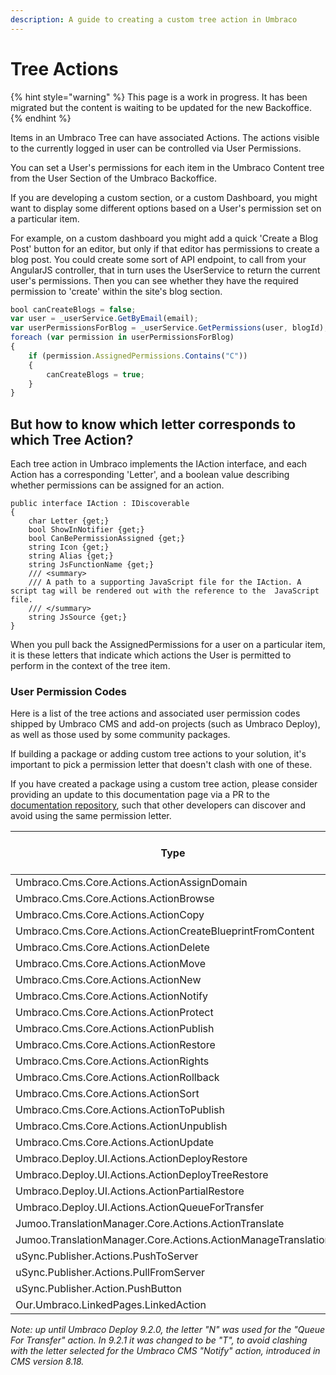 ```yaml
---
description: A guide to creating a custom tree action in Umbraco
---
```


# Tree Actions

{% hint style="warning" %}
This page is a work in progress. It has been migrated but the content is waiting to be updated for the new Backoffice.
{% endhint %}

Items in an Umbraco Tree can have associated Actions. The actions visible to the currently logged in user can be controlled via User Permissions.

You can set a User's permissions for each item in the Umbraco Content tree from the User Section of the Umbraco Backoffice.

If you are developing a custom section, or a custom Dashboard, you might want to display some different options based on a User's permission set on a particular item.

For example, on a custom dashboard you might add a quick 'Create a Blog Post' button for an editor, but only if that editor has permissions to create a blog post. You could create some sort of API endpoint, to call from your AngularJS controller, that in turn uses the UserService to return the current user's permissions. Then you can see whether they have the required permission to 'create' within the site's blog section.

```jsx
bool canCreateBlogs = false;
var user = _userService.GetByEmail(email);
var userPermissionsForBlog = _userService.GetPermissions(user, blogId);
foreach (var permission in userPermissionsForBlog)
{
    if (permission.AssignedPermissions.Contains("C"))
    {
        canCreateBlogs = true;
    }
}
```

## But how to know which letter corresponds to which Tree Action?

Each tree action in Umbraco implements the IAction interface, and each Action has a corresponding 'Letter', and a boolean value describing whether permissions can be assigned for an action.

```
public interface IAction : IDiscoverable
{
    char Letter {get;}
    bool ShowInNotifier {get;}
    bool CanBePermissionAssigned {get;}
    string Icon {get;}
    string Alias {get;}
    string JsFunctionName {get;}
    /// <summary>
    /// A path to a supporting JavaScript file for the IAction. A script tag will be rendered out with the reference to the  JavaScript file.
    /// </summary>
    string JsSource {get;}
}
```

When you pull back the AssignedPermissions for a user on a particular item, it is these letters that indicate which actions the User is permitted to perform in the context of the tree item.

### User Permission Codes

Here is a list of the tree actions and associated user permission codes shipped by Umbraco CMS and add-on projects (such as Umbraco Deploy), as well as those used by some community packages.

If building a package or adding custom tree actions to your solution, it's important to pick a permission letter that doesn't clash with one of these.

If you have created a package using a custom tree action, please consider providing an update to this documentation page via a PR to the [documentation repository](https://github.com/umbraco/UmbracoDocs), such that other developers can discover and avoid using the same permission letter.

| Type                                                          | Alias                  | Letter | Can Be Permission Assigned |
| ------------------------------------------------------------- | ---------------------- | ------ | -------------------------- |
| Umbraco.Cms.Core.Actions.ActionAssignDomain                   | assignDomain           | I      | True                       |
| Umbraco.Cms.Core.Actions.ActionBrowse                         | browse                 | F      | True                       |
| Umbraco.Cms.Core.Actions.ActionCopy                           | copy                   | O      | True                       |
| Umbraco.Cms.Core.Actions.ActionCreateBlueprintFromContent     | createblueprint        | ï      | True                       |
| Umbraco.Cms.Core.Actions.ActionDelete                         | delete                 | D      | True                       |
| Umbraco.Cms.Core.Actions.ActionMove                           | move                   | M      | True                       |
| Umbraco.Cms.Core.Actions.ActionNew                            | create                 | C      | True                       |
| Umbraco.Cms.Core.Actions.ActionNotify                         | notify                 | N      | True                       |
| Umbraco.Cms.Core.Actions.ActionProtect                        | protect                | P      | True                       |
| Umbraco.Cms.Core.Actions.ActionPublish                        | publish                | U      | True                       |
| Umbraco.Cms.Core.Actions.ActionRestore                        | restore                | V      | False                      |
| Umbraco.Cms.Core.Actions.ActionRights                         | rights                 | R      | True                       |
| Umbraco.Cms.Core.Actions.ActionRollback                       | rollback               | K      | True                       |
| Umbraco.Cms.Core.Actions.ActionSort                           | sort                   | S      | True                       |
| Umbraco.Cms.Core.Actions.ActionToPublish                      | sendtopublish          | H      | True                       |
| Umbraco.Cms.Core.Actions.ActionUnpublish                      | unpublish              | Z      | True                       |
| Umbraco.Cms.Core.Actions.ActionUpdate                         | update                 | A      | True                       |
| Umbraco.Deploy.UI.Actions.ActionDeployRestore                 | deployRestore          | Q      | True                       |
| Umbraco.Deploy.UI.Actions.ActionDeployTreeRestore             | deployTreeRestore      | Ψ      | True                       |
| Umbraco.Deploy.UI.Actions.ActionPartialRestore                | deployPartialRestore   | Ø      | True                       |
| Umbraco.Deploy.UI.Actions.ActionQueueForTransfer              | deployQueueForTransfer | T      | True                       |
| Jumoo.TranslationManager.Core.Actions.ActionTranslate         | translate              | 5      | True                       |
| Jumoo.TranslationManager.Core.Actions.ActionManageTranslation | manageTranslations     | Ť      | True                       |
| uSync.Publisher.Actions.PushToServer                          | pushContent            | >      | True                       |
| uSync.Publisher.Actions.PullFromServer                        | pullContent            | <      | True                       |
| uSync.Publisher.Action.PushButton                             | pushContentButton      | ^      | True                       |
| Our.Umbraco.LinkedPages.LinkedAction                          | linkPages              | l      | True                       |

_Note: up until Umbraco Deploy 9.2.0, the letter "N" was used for the "Queue For Transfer" action. In 9.2.1 it was changed to be "T", to avoid clashing with the letter selected for the Umbraco CMS "Notify" action, introduced in CMS version 8.18._
